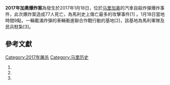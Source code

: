 **2017年加奧爆炸案**為發生於2017年1月18日，位於[马里](../Page/马里.md "wikilink")[加奥](../Page/加奥.md "wikilink")的汽車自殺炸彈爆炸事件，此次爆炸案造成77人死亡，為馬利史上傷亡最多的攻擊事件\[1\] 。1月18日當地時間9點，一輛載滿炸彈的車輛衝進聯合作戰行動的基地\[2\]，該基地為馬利軍隊及民兵駐紮\[3\]。

## 參考文獻

[Category:2017年屠杀](https://zh.wikipedia.org/wiki/Category:2017年屠杀 "wikilink") [Category:马里历史](https://zh.wikipedia.org/wiki/Category:马里历史 "wikilink")

1.
2.
3.